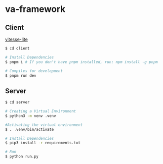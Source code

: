 
# va-framework

## Client

[vitesse-lite](https://github.com/antfu/vitesse-lite)

```bash
$ cd client

# Install Dependencies
$ pnpm i # If you don't have pnpm installed, run: npm install -g pnpm

# Compiles for development
$ pnpm run dev
```

## Server

```bash
$ cd server

# Creating a Virtual Environment
$ python3 -m venv .venv

#Activating the virtual environment
$ . .venv/bin/activate

# Install Dependencies
$ pip3 install -r requirements.txt

# Run
$ python run.py
```
